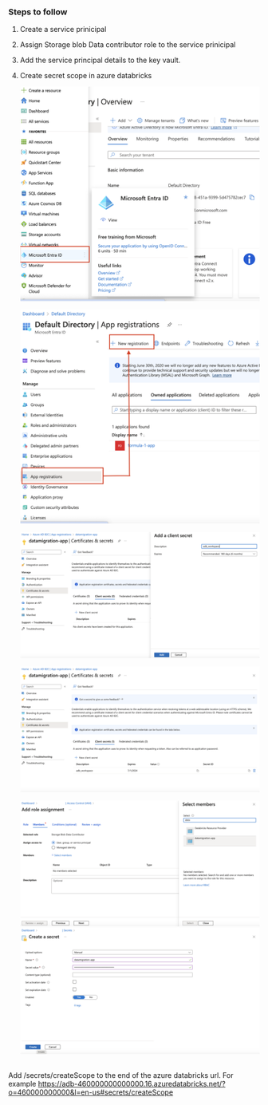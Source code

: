 ### Steps to follow
1. Create a service prinicipal
2. Assign Storage blob Data contributor role to the service prinicipal
3. Add the service principal details to the key vault.
4. Create secret scope in azure databricks

 
   ![entraid](/ProjectImages/EntraID.png)

   ![App Registration](/ProjectImages/2.AppRegistration.png)

   ![ClientSecret](/ProjectImages/3.NewClientSecret.png)

   ![copy secret](/ProjectImages/4.CopysecretValue.png)

   ![roleassignment](/ProjectImages/5.RoleAssignmentinDL.png)
   ![secretinkeyvault](/ProjectImages/6.CreatesecretinKeyVault.png)

\
Add /secrets/createScope to the end of the azure databricks url.
For example https://adb-460000000000000.16.azuredatabricks.net/?o=460000000000&l=en-us#secrets/createScope
